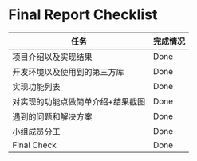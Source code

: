 # Final Report Checklist

| 任务                              | 完成情况 |
| --------------------------------- | -------- |
| 项目介绍以及实现结果              | Done     |
| 开发环境以及使用到的第三方库      | Done     |
| 实现功能列表                      | Done     |
| 对实现的功能点做简单介绍+结果截图 | Done     |
| 遇到的问题和解决方案              | Done     |
| 小组成员分工                      | Done     |
| Final Check                       | Done     |

